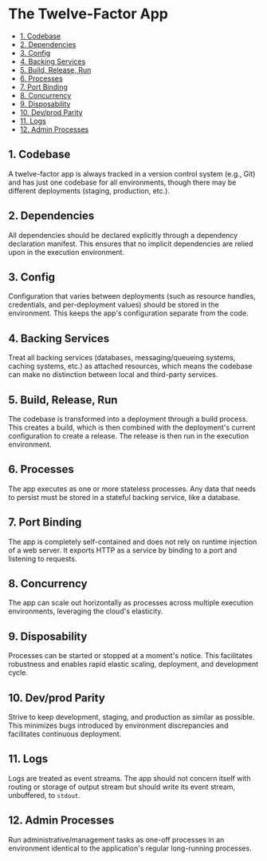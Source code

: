 # The Twelve-Factor App

+ [1. Codebase](#1-codebase)
+ [2. Dependencies](#2-dependencies)
+ [3. Config](#3-config)
+ [4. Backing Services](#4-backing-services)
+ [5. Build, Release, Run](#5-build-release-run)
+ [6. Processes](#6-processes)
+ [7. Port Binding](#7-port-binding)
+ [8. Concurrency](#8-concurrency)
+ [9. Disposability](#9-disposability)
+ [10. Dev/prod Parity](#10-devprod-parity)
+ [11. Logs](#11-logs)
+ [12. Admin Processes](#12-admin-processes)

## 1. Codebase
A twelve-factor app is always tracked in a version control system (e.g., Git) and has just one codebase for all environments, though there may be different deployments (staging, production, etc.).

## 2. Dependencies
All dependencies should be declared explicitly through a dependency declaration manifest. This ensures that no implicit dependencies are relied upon in the execution environment.

## 3. Config
Configuration that varies between deployments (such as resource handles, credentials, and per-deployment values) should be stored in the environment. This keeps the app's configuration separate from the code.

## 4. Backing Services
Treat all backing services (databases, messaging/queueing systems, caching systems, etc.) as attached resources, which means the codebase can make no distinction between local and third-party services.

## 5. Build, Release, Run
The codebase is transformed into a deployment through a build process. This creates a build, which is then combined with the deployment's current configuration to create a release. The release is then run in the execution environment.

## 6. Processes
The app executes as one or more stateless processes. Any data that needs to persist must be stored in a stateful backing service, like a database.

## 7. Port Binding
The app is completely self-contained and does not rely on runtime injection of a web server. It exports HTTP as a service by binding to a port and listening to requests.

## 8. Concurrency
The app can scale out horizontally as processes across multiple execution environments, leveraging the cloud's elasticity.

## 9. Disposability
Processes can be started or stopped at a moment's notice. This facilitates robustness and enables rapid elastic scaling, deployment, and development cycle.

## 10. Dev/prod Parity
Strive to keep development, staging, and production as similar as possible. This minimizes bugs introduced by environment discrepancies and facilitates continuous deployment.

## 11. Logs
Logs are treated as event streams. The app should not concern itself with routing or storage of output stream but should write its event stream, unbuffered, to `stdout`.

## 12. Admin Processes
Run administrative/management tasks as one-off processes in an environment identical to the application's regular long-running processes.
